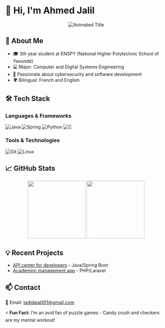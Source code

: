 # 👋 Hi, I'm Ahmed Jalil

<div align="center">
  <img src="https://readme-typing-svg.demolab.com?font=Fira+Code&pause=1000&color=22D3EE&width=435&lines=Computer+Engineering+Student;Full-Stack+Developer;Cybersecurity+Enthusiast" alt="Animated Title" />
</div>

## 🚀 About Me
- 🎓 3th year student at ENSPY (National Higher Polytechnic School of Yaoundé)
- 💻 Major: Computer and Digital Systems Engineering
- 🔐 Passionate about cybersecurity and software development
- 🌍 Bilingual: French and English

## 🛠 Tech Stack
### Languages & Frameworks
![Java](https://img.shields.io/badge/Java-ED8B00?style=for-the-badge&logo=openjdk&logoColor=white)
![Spring](https://img.shields.io/badge/Spring-6DB33F?style=for-the-badge&logo=spring&logoColor=white)
![Python](https://img.shields.io/badge/Python-3776AB?style=for-the-badge&logo=python&logoColor=white)
![C](https://img.shields.io/badge/C-234D5F?style=for-the-badge&logo=c&logoColor=white)


### Tools & Technologies
![Git](https://img.shields.io/badge/Git-F05032?style=for-the-badge&logo=git&logoColor=white)
![Linux](https://img.shields.io/badge/Linux-FCC624?style=for-the-badge&logo=linux&logoColor=black)

## 📈 GitHub Stats
<div align="center">
  <img height="180em" src="https://github-readme-stats.vercel.app/api?username=AHMED-X18&show_icons=true&theme=radical" />
  <img height="180em" src="https://github-readme-stats.vercel.app/api/top-langs/?username=AHMED-X18&layout=compact&theme=radical" />
</div>

## 💡 Recent Projects
- [API center for developers](https://github.com/AHMED-X18/Projet-Reseau-3GI) - Java/Spring Boot
- [Academinc management app](https://github.com/AHMED-X18/Gestion-ecole-primaire--Projet-BD) - PHP/Laravel

## 📫 Contact
📧 Email: [tadidajalil01@gmail.com](mailto:tadidajalil01@gmail.com)  

⚡ **Fun Fact:** I'm an avid fan of puzzle games - Candy crush and checkers are my mental workout!
